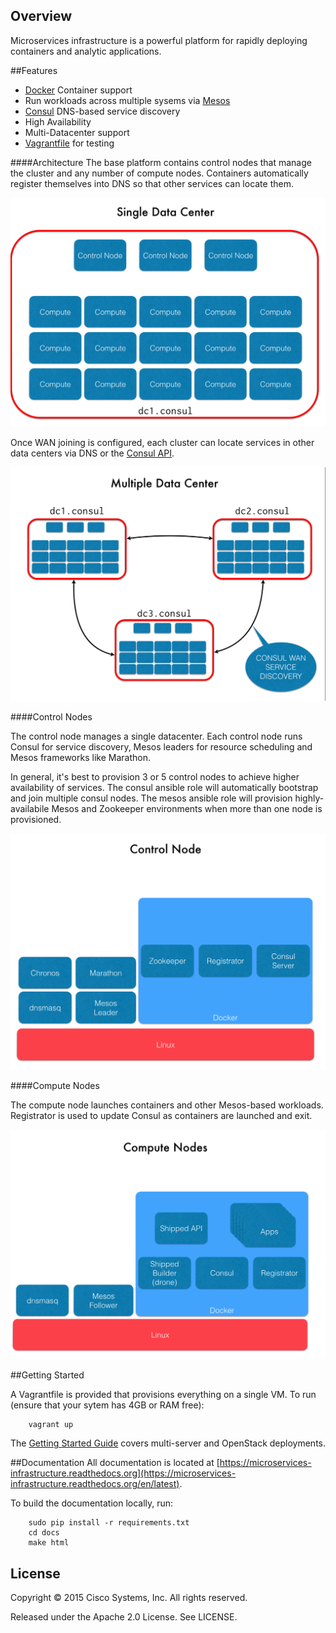 Overview
--------
Microservices infrastructure is a powerful platform for rapidly deploying containers and analytic applications.

##Features

* [Docker](http://docker.io) Container support
* Run workloads across multiple sysems via [Mesos](http://mesos.apache.org)
* [Consul](http://consul.io) DNS-based service discovery 
* High Availability
* Multi-Datacenter support
* [Vagrantfile](http://vagrantup.com) for testing

####Architecture
The base platform contains control nodes that manage the cluster and any number of compute nodes. Containers automatically register themselves into DNS so that other services can locate them.

![Single-DC](docs/_static/single_dc.png)

Once WAN joining is configured, each cluster can locate services in other data centers via DNS or the [Consul API](http://www.consul.io/docs/agent/http.html). 

![Mult-DC](docs/_static/multi_dc.png)

####Control Nodes

The control node manages a single datacenter.  Each control node runs Consul for service discovery, Mesos leaders for resource scheduling and Mesos frameworks like Marathon. 

In general, it's best to provision 3 or 5 control nodes to achieve higher availability of services. The consul ansible role will automatically bootstrap and join multiple consul nodes. The mesos ansible role will provision highly-availabile Mesos and Zookeeper environments when more than one node is provisioned. 

![Control Node](docs/_static/control_node.png)

####Compute Nodes

The compute node launches containers and other Mesos-based workloads. Registrator is used to update Consul as containers are launched and exit. 

![Compute Node](docs/_static/compute_node.png)








##Getting Started

A Vagrantfile is provided that provisions everything on a single VM. To run (ensure that your sytem has 4GB or RAM free):

```
	vagrant up
```


The [Getting Started Guide](https://microservices-infrastructure.readthedocs.org/en/latest/getting_started/index.html) covers multi-server and OpenStack deployments.


##Documentation
All documentation is located at [https://microservices-infrastructure.readthedocs.org](https://microservices-infrastructure.readthedocs.org/en/latest). 

To build the documentation locally, run:

```
	sudo pip install -r requirements.txt
	cd docs
	make html

```

License
-------
Copyright © 2015 Cisco Systems, Inc. All rights reserved. 

Released under the Apache 2.0 License. See LICENSE.

